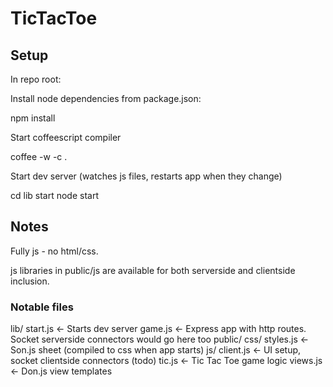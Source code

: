 # TicTacToe

## Setup

In repo root:

Install node dependencies from package.json:

   npm install

Start coffeescript compiler

   coffee -w -c . 

Start dev server (watches js files, restarts app when they change)

   cd lib start
   node start 

## Notes

Fully js - no html/css.

js libraries in public/js are available for both serverside and clientside inclusion.

### Notable files

   lib/
        start.js <- Starts dev server
        game.js  <- Express app with http routes. Socket serverside connectors would go here too
        public/
                css/
                        styles.js <- Son.js sheet (compiled to css when app starts)
                js/
                        client.js <- UI setup, socket clientside connectors (todo)
                        tic.js    <- Tic Tac Toe game logic
                        views.js  <- Don.js view templates

